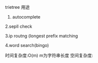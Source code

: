 trietree 用途

1. autocomplete

2.sepll check

3.ip routng (longest prefix matching

4.word search(bingo)

时间复杂度:O(m) m为字符串长度
空间复杂度:
